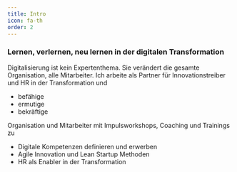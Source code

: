 ```yaml
---
title: Intro
icon: fa-th
order: 2
---
```


### Lernen, verlernen, neu lernen in der digitalen Transformation

Digitalisierung ist kein Expertenthema. Sie verändert die gesamte Organisation, alle Mitarbeiter.
Ich arbeite als Partner für Innovationstreiber und HR in der Transformation und

- befähige
- ermutige
- bekräftige

Organisation und Mitarbeiter mit Impulsworkshops, Coaching und Trainings zu

- Digitale Kompetenzen definieren und erwerben
- Agile Innovation und Lean Startup Methoden
- HR als Enabler in der Transformation
